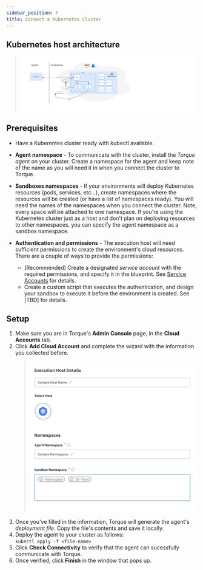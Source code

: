 ```yaml
---
sidebar_position: 7
title: Connect a Kubernetes Cluster
---
```



## Kubernetes host architecture

> ![Locale Dropdown](/img/k8s-host-architecture.png)

## Prerequisites

- Have a Kuberentes cluster ready with kubectl available.
   
- **Agent namespace** - To communicate with the cluster, install the *Torque agent* on your cluster. Create a namespace for the agent and keep note of the name as you will need it in when you connect the cluster to Torque.
   
- **Sandboxes namespaces** - If your environments will deploy Kubernetes resources (pods, services, etc...), create namespaces where the resources will be created (or have a list of namespaces ready). You will need the names of the namespaces when you connect the cluster. Note, every space will be attached to one namespace. If you're using the Kubernetes cluster just as a host and don't plan on deploying resources to other namespaces, you can specify the agent namespace as a sandbox namespace.
   
- **Authentication and permissions** - The execution host will need sufficient permissions to create the environment's cloud resources. There are a couple of ways to provide the permissions:
   - (Recommended) Create a designated *service account* with the required permissions, and specify it in the blueprint. See [Service Accounts](/blueprint-designer-guide/Service%20Accounts)  for details. 
   - Create a custom script that executes the authentication, and design your sandbox to execute it before the environment is created. See [TBD] for details.
   

## Setup


1. Make sure you are in Torque's **Admin Console** page, in the **Cloud Accounts** tab.
2. Click **Add Cloud Account** and complete the wizard with the information you collected before. 
   > ![Locale Dropdown](/img/add-k8s-wizard.png)
3. Once you've filled in the information, Torque will generate the agent's *deployment file*. Copy the file's contents and save it locally. 
4. Deploy the agent to your cluster as follows:  
   ``` kubectl apply -f <file-name> ```
5. Click __Check Connectivity__ to verify that the agent can sucessfully communicate with Torque. 
6. Once verified, click **Finish** in the window that pops up.
